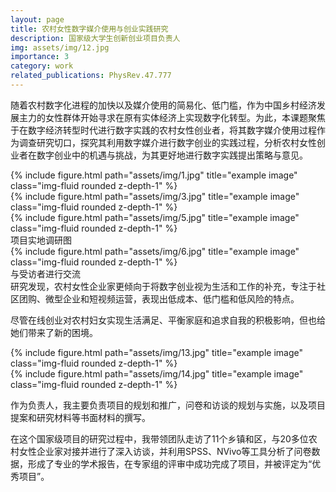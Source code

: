 ```yaml
---
layout: page
title: 农村女性数字媒介使用与创业实践研究 
description: 国家级大学生创新创业项目负责人
img: assets/img/12.jpg
importance: 3
category: work
related_publications: PhysRev.47.777
---
```

随着农村数字化进程的加快以及媒介使用的简易化、低门槛，作为中国乡村经济发展主力的女性群体开始寻求在原有实体经济上实现数字化转型。为此，本课题聚焦于在数字经济转型时代进行数字实践的农村女性创业者，将其数字媒介使用过程作为调查研究切口，探究其利用数字媒介进行数字创业的实践过程，分析农村女性创业者在数字创业中的机遇与挑战，为其更好地进行数字实践提出策略与意见。

<div class="row">
    <div class="col-sm mt-3 mt-md-0">
        {% include figure.html path="assets/img/1.jpg" title="example image" class="img-fluid rounded z-depth-1" %}
    </div>
    <div class="col-sm mt-3 mt-md-0">
        {% include figure.html path="assets/img/3.jpg" title="example image" class="img-fluid rounded z-depth-1" %}
    </div>
    <div class="col-sm mt-3 mt-md-0">
        {% include figure.html path="assets/img/5.jpg" title="example image" class="img-fluid rounded z-depth-1" %}
    </div>
</div>
<div class="caption">
项目实地调研图
</div>
<div class="row">
    <div class="col-sm mt-3 mt-md-0">
        {% include figure.html path="assets/img/6.jpg" title="example image" class="img-fluid rounded z-depth-1" %}
    </div>
</div>
<div class="caption">
与受访者进行交流
</div>
研究发现，农村女性企业家更倾向于将数字创业视为生活和工作的补充，专注于社区团购、微型企业和短视频运营，表现出低成本、低门槛和低风险的特点。

尽管在线创业对农村妇女实现生活满足、平衡家庭和追求自我的积极影响，但也给她们带来了新的困境。

<div class="row justify-content-sm-center">
    <div class="col-sm-8 mt-3 mt-md-0">
        {% include figure.html path="assets/img/13.jpg" title="example image" class="img-fluid rounded z-depth-1" %}
    </div>
    <div class="col-sm-4 mt-3 mt-md-0">
        {% include figure.html path="assets/img/14.jpg" title="example image" class="img-fluid rounded z-depth-1" %}
    </div>
</div>
<div class="caption">
</div>

作为负责人，我主要负责项目的规划和推广，问卷和访谈的规划与实施，以及项目提案和研究材料等书面材料的撰写。

在这个国家级项目的研究过程中，我带领团队走访了11个乡镇和区，与20多位农村女性企业家对接并进行了深入访谈，并利用SPSS、NVivo等工具分析了问卷数据，形成了专业的学术报告，在专家组的评审中成功完成了项目，并被评定为“优秀项目”。 
